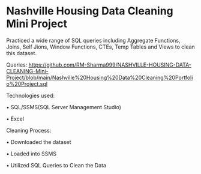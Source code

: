 # Nashville Housing Data Cleaning Mini Project


Practiced a wide range of SQL queries including Aggregate Functions, Joins, Self Jions, Window Functions, CTEs, Temp Tables and Views to clean this dataset.

Queries:  https://github.com/RM-Sharma999/NASHVILLE-HOUSING-DATA-CLEANING-Mini-Project/blob/main/Nashville%20Housing%20Data%20Cleaning%20Portfolio%20Project.sql

Technologies used:

• SQL/SSMS(SQL Server Management Studio)

• Excel


Cleaning Process:

• Downloaded the dataset

• Loaded into SSMS

• Utilized SQL Queries to Clean the Data
